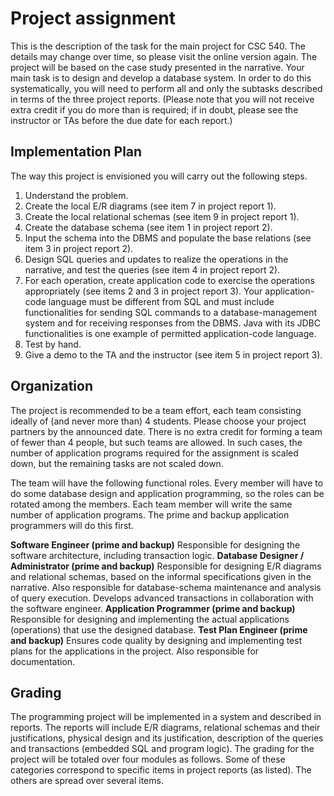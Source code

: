 # Project assignment

This is the description of the task for the main project for CSC 540. The details may change over time, so please visit the online version again. The project will be based on the case study presented in the narrative. Your main task is to design and develop a database system. In order to do this systematically, you will need to perform all and only the subtasks described in terms of the three project reports. (Please note that you will not receive extra credit if you do more than is required; if in doubt, please see the instructor or TAs before the due date for each report.)

## Implementation Plan

The way this project is envisioned you will carry out the following steps. 

1. Understand the problem. 
2. Create the local E/R diagrams (see item 7 in project report 1). 
3. Create the local relational schemas (see item 9 in project report 1). 
4. Create the database schema (see item 1 in project report 2). 
5. Input the schema into the DBMS and populate the base relations (see item 3 in project report 2). 
6. Design SQL queries and updates to realize the operations in the narrative, and test the queries (see item 4 in project report 2). 
7. For each operation, create application code to exercise the operations appropriately (see items 2 and 3 in project report 3). Your application-code language must be different from SQL and must include functionalities for sending SQL commands to a database-management system and for receiving responses from the DBMS. Java with its JDBC functionalities is one example of permitted application-code language.
8. Test by hand. 
9. Give a demo to the TA and the instructor (see item 5 in project report 3). 

## Organization
The project is recommended to be a team effort, each team consisting ideally of (and never more than) 4 students. Please choose your project partners by the announced date. There is no extra credit for forming a team of fewer than 4 people, but such teams are allowed. In such cases, the number of application programs required for the assignment is scaled down, but the remaining tasks are not scaled down. 

The team will have the following functional roles. Every member will have to do some database design and application programming, so the roles can be rotated among the members. Each team member will write the same number of application programs. The prime and backup application programmers will do this first. 

**Software Engineer (prime and backup)**
Responsible for designing the software architecture, including transaction logic. 
**Database Designer / Administrator (prime and backup)**
Responsible for designing E/R diagrams and relational schemas, based on the informal specifications given in the narrative. Also responsible for database-schema maintenance and analysis of query execution. Develops advanced transactions in collaboration with the software engineer. 
**Application Programmer (prime and backup)**
Responsible for designing and implementing the actual applications (operations) that use the designed database. 
**Test Plan Engineer (prime and backup)**
Ensures code quality by designing and implementing test plans for the applications in the project. Also responsible for documentation. 

## Grading
The programming project will be implemented in a system and described in reports. The reports will include E/R diagrams, relational schemas and their justifications, physical design and its justification, description of the queries and transactions (embedded SQL and program logic). The grading for the project will be totaled over four modules as follows. Some of these categories correspond to specific items in project reports (as listed). The others are spread over several items. 
